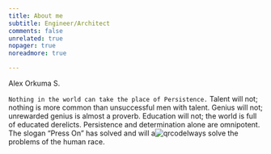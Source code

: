 ```yaml
---
title: About me
subtitle: Engineer/Architect
comments: false
unrelated: true
nopager: true
noreadmore: true

---
```

Alex Orkuma S.

`Nothing in the world can take the place of Persistence.` Talent will not; nothing is more common than unsuccessful men with talent. Genius will not; unrewarded genius is almost a proverb. Education will not; the world is full of educated derelicts. Persistence and determination alone are omnipotent. The slogan “Press On” has solved and will a![qrcode](/uploads/nalex.jpeg)lways solve the problems of the human race.